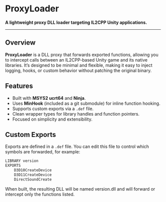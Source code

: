 # ProxyLoader

**A lightweight proxy DLL loader targeting IL2CPP Unity applications.**

---

## Overview

**ProxyLoader** is a DLL proxy that forwards exported functions, allowing you to intercept calls between an IL2CPP-based Unity game and its native libraries. It’s designed to be minimal and flexible, making it easy to inject logging, hooks, or custom behavior without patching the original binary.

## Features

- Built with **MSYS2 ucrt64** and **Ninja**.  
- Uses **MinHook** (included as a git submodule) for inline function hooking.  
- Supports custom exports via a `.def` file.  
- Clean wrapper types for library handles and function pointers.  
- Focused on simplicity and extensibility.

## Custom Exports

Exports are defined in a `.def` file. You can edit this file to control which symbols are forwarded, for example:

```def
LIBRARY version
EXPORTS
    D3D10CreateDevice
    D3D11CreateDevice
    DirectSoundCreate
```
When built, the resulting DLL will be named version.dll and will forward or intercept only the functions listed.
